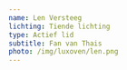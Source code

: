 ```yaml
---
name: Len Versteeg
lichting: Tiende lichting
type: Actief lid
subtitle: Fan van Thais
photo: /img/luxoven/len.png
---
```

